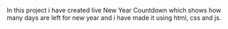 In this project i have created live New Year Countdown which shows how many days are left for new year and i have made it using html, css and js.
